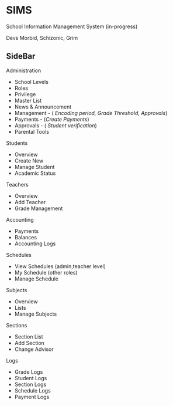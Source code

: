 # SIMS
School Information Management System (in-progress)

Devs
Morbid, Schizonic, Grim

## SideBar
Administration
 - School Levels
 - Roles
 - Privilege
 - Master List
 - News & Announcement
 - Management - ( _Encoding period, Grade Threshold, Approvals_)
 - Payments - (_Create Payments_)
 - Approvals - ( _Student verification_)
 - Parental Tools

Students
 - Overview
 - Create New
 - Manage Student
 - Academic Status

Teachers
 - Overview
 - Add Teacher
 - Grade Management

Accounting
 - Payments
 - Balances
 - Accounting Logs

Schedules
 - View Schedules (admin,teacher level)
 - My Schedule (other roles)
 - Manage Schedule

 Subjects
 - Overview
 - Lists
 - Manage Subjects

Sections
 - Section List
 - Add Section
 - Change Advisor

 Logs
 - Grade Logs
 - Student Logs
 - Section Logs
 - Schedule Logs
 - Payment Logs
 